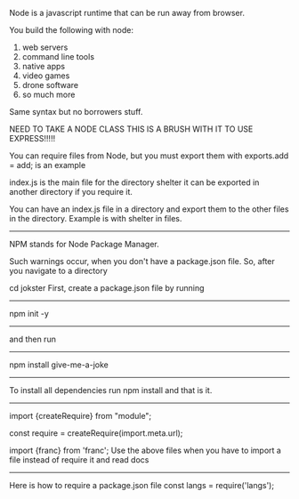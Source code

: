 Node is a javascript runtime that can be run away from browser.

You build the following with node:
1. web servers
2. command line tools
3. native apps
4. video games
5. drone software
6. so much more


Same syntax but no borrowers stuff.

NEED TO TAKE A NODE CLASS THIS IS A BRUSH WITH IT TO USE EXPRESS!!!!!

You can require files from Node, but you must export them with exports.add = add; is an example

index.js is the main file for the directory shelter it can be exported in another directory if you require it.

You can have an index.js file in a directory and export them to the other files in the directory. Example is with shelter in files.
********************
NPM stands for Node Package Manager. 

Such warnings occur, when you don't have a package.json file.
So, after you navigate to a directory

cd jokster
First, create a package.json file by running
************
npm init -y
***********
and then run
************
npm install give-me-a-joke

*****************
To install all dependencies run npm install and that is it. 

****************
import {createRequire} from "module";

const require = createRequire(import.meta.url);

import {franc} from 'franc';
Use the above files when you have to import a file instead of require it and read docs

***************
Here is how to require a package.json file
const langs = require('langs');
